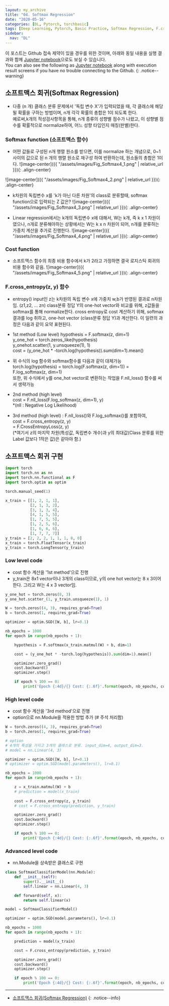 ```yaml
---
layout: my_archive
title: "04. Softmax Regression"
date: "2020-05-16"
categories: [DL, Pytorch, torchbasic]
tags: [Deep Learning, Pytorch, Basic Practice, Softmax Regression, F.cross_entropy]
sidebar:
  nav: "DL"
---
```


이 포스트는 Github 접속 제약이 있을 경우를 위한 것이며, 아래와 동일 내용을 실행 결과와 함께 [Jupyter notebook](https://github.com/bestofbad/Pytorch-Study/blob/master/4.%20Softmax%20Regression.ipynb)으로도 보실 수 있습니다.  
You can also see the following as [Jupyter notebook](https://github.com/bestofbad/Pytorch-Study/blob/master/4.%20Softmax%20Regression.ipynb) along with execution result screens if you have no trouble connecting to the Github.
{: .notice--warning}

## 소프트맥스 회귀(Softmax Regression)

- 다중 (n 개) 클래스 분류 문제에서 '독립 변수 X'가 입력되었을 때, 각 클래스에 해당될 확률을 구하는 방법이며, n개 각각 확률의 총합은 1이 되도록 한다.  
예로써,k개의 적성검사항목을 통해, n개 종류의 성향별 점수가 나왔고, 이 성향별 점수를 확률적으로 normalize하여, 어느 성향 타입인지 매칭(판별)한다.

### Softmax function (소프트맥스 함수)
- 어떤 값들로 구성된 n개 행렬 원소를 받으면, 이를 normalize 하는 개념으로, 0~1 사이의 값으로 된 n 개의 행렬 원소로 재구성 하여 반환하는데, 원소들의 총합은 1이다.
![image-center]({{ "/assets/images/Fig_Softmax4_1.png" | relative_url }}){: .align-center}

![image-center]({{ "/assets/images/Fig_Softmax4_2.png" | relative_url }}){: .align-center}

- k차원의 독립변수 x를 'k가 아닌 다른 차원'의 class로 분류할때, softmax function으로 입력되는 Z 값은?
![image-center]({{ "/assets/images/Fig_Softmax4_3.png" | relative_url }}){: .align-center}

- Linear regression에서는 k개의 독립변수 x에 대해서, W는 k개, 즉 k x 1 차원이였으나, n개로 분류해야하는 상황에서는 W는 k x n 차원이 되어, n개를 분류하는 가중치 계산을 추가로 진행한다.
![image-center]({{ "/assets/images/Fig_Softmax4_4.png" | relative_url }}){: .align-center}

### Cost function
- 소프트맥스 함수의 최종 비용 함수에서 k가 2라고 가정하면 결국 로지스틱 회귀의 비용 함수와 같음.
![image-center]({{ "/assets/images/Fig_Softmax4_5.png" | relative_url }}){: .align-center}

### F.cross_entropy(z, y) 함수

- entropy() input인 z는 k차원의 독립 변수 x에 가중치 w,b가 반영된 결과로 n차원임. (z1,z2, ... zn) class분류 정답 Y의 one-hot vector와 비교를 위해, z값들을 softmax를 통해 normalize한다. cross entropy로 cost 계산하기 위해, softmax 결과를 log 취하고, one-hot vector (class분류 정답 Y)과 계산한다. 이 일련의 과정은 다음과 같이 요약 표현된다.

- 1st method (Low level)
  hypothesis = F.softmax(z, dim=1)  
  y_one_hot = torch.zeros_like(hypothesis)  
  y_onehot.scatter(1, y.unsqueeze(1), 1)  
  cost = (y_one_hot * -torch.log(hypothesis)).sum(dim=1).mean()  

- 위 수식의 log 함수와 softmax함수를 다음과 같이 대체가능  
  torch.log(hypothesis) = torch.log(F.softmax(z, dim=1)) = F.log_softmax(z, dim=1)  
  또한, 위 수식에서 y를 one_hot vector로 변환하는 작업을 F.nll_loss() 함수를 써서 생략가능

- 2nd method (high level)  
  cost = F.nll_loss(F.log_softmax(z, dim=1), y)  
  *(nll : Negative Log Likelihood)

- 3rd method (high level) : F.nll_loss()와 F.log_softmax()를 포함하여,  
  cost = F.cross_entropy(z, y)  
       = F.CrossEntropyLoss(z, y)  
  (*여기서 z의 마지막 차원(특성값, 독립변수 개수)과 y의 최대값(Class 분류를 위한 Label 값보다 1작은 값)은 같아야 함.)

## 소프트맥스 회귀 구현

```python
import torch
import torch.nn as nn
import torch.nn.functional as F
import torch.optim as optim

torch.manual_seed(1)
```
```python
x_train = [[1, 2, 1, 1],
           [2, 1, 3, 2],
           [3, 1, 3, 4],
           [4, 1, 5, 5],
           [1, 7, 5, 5],
           [1, 2, 5, 6],
           [1, 6, 6, 6],
           [1, 7, 7, 7]]
y_train = [2, 2, 2, 1, 1, 1, 0, 0]
x_train = torch.FloatTensor(x_train)
y_train = torch.LongTensor(y_train)
```

### Low level code
- cost 함수 계산을 '1st method'으로 진행
- y_train은 8x1 vector이나 3개의 class이므로, y의 one hot vector는 8 x 3이어한다. 그리고 W는 4 x 3 vector임.

```python
y_one_hot = torch.zeros(8, 3)
y_one_hot.scatter_(1, y_train.unsqueeze(1), 1)

W = torch.zeros((4, 3), requires_grad=True)
b = torch.zeros(1, requires_grad=True)

optimizer = optim.SGD([W, b], lr=0.1)
```

```python
nb_epochs = 1000
for epoch in range(nb_epochs + 1):

    hypothesis = F.softmax(x_train.matmul(W) + b, dim=1) 

    cost = (y_one_hot * -torch.log(hypothesis)).sum(dim=1).mean()

    optimizer.zero_grad()
    cost.backward()
    optimizer.step()

    if epoch % 100 == 0:
        print('Epoch {:4d}/{} Cost: {:.6f}'.format(epoch, nb_epochs, cost.item()))
```

### High level code
- cost 함수 계산을 '3rd method'으로 진행
- option으로 nn.Module을 적용한 방법 추가 (# 주석 처리함)

```python
W = torch.zeros((4, 3), requires_grad=True)
b = torch.zeros(1, requires_grad=True)

# option
# 4개의 특성을 가지고 3개의 클래스로 분류. input_dim=4, output_dim=3.
# model = nn.Linear(4, 3)

optimizer = optim.SGD([W, b], lr=0.1)
# optimizer = optim.SGD(model.parameters(), lr=0.1)

nb_epochs = 1000
for epoch in range(nb_epochs + 1):

    z = x_train.matmul(W) + b
    # prediction = model(x_train)
    
    cost = F.cross_entropy(z, y_train)
    # cost = F.cross_entropy(prediction, y_train)

    optimizer.zero_grad()
    cost.backward()
    optimizer.step()

    if epoch % 100 == 0:
        print('Epoch {:4d}/{} Cost: {:.6f}'.format(epoch, nb_epochs, cost.item()))
```

### Advanced level code
- nn.Module을 상속받은 클래스로 구현

```python
class SoftmaxClassifierModel(nn.Module):
    def __init__(self):
        super().__init__()
        self.linear = nn.Linear(4, 3)

    def forward(self, x):
        return self.linear(x)
```

```python
model = SoftmaxClassifierModel()

optimizer = optim.SGD(model.parameters(), lr=0.1)

nb_epochs = 1000
for epoch in range(nb_epochs + 1):

    prediction = model(x_train)

    cost = F.cross_entropy(prediction, y_train)

    optimizer.zero_grad()
    cost.backward()
    optimizer.step()

    if epoch % 100 == 0:
        print('Epoch {:4d}/{} Cost: {:.6f}'.format(epoch, nb_epochs, cost.item()))
```

---
- [소프트맥스 회귀(Softmax Regression)](https://wikidocs.net/59425)
{: .notice--info}